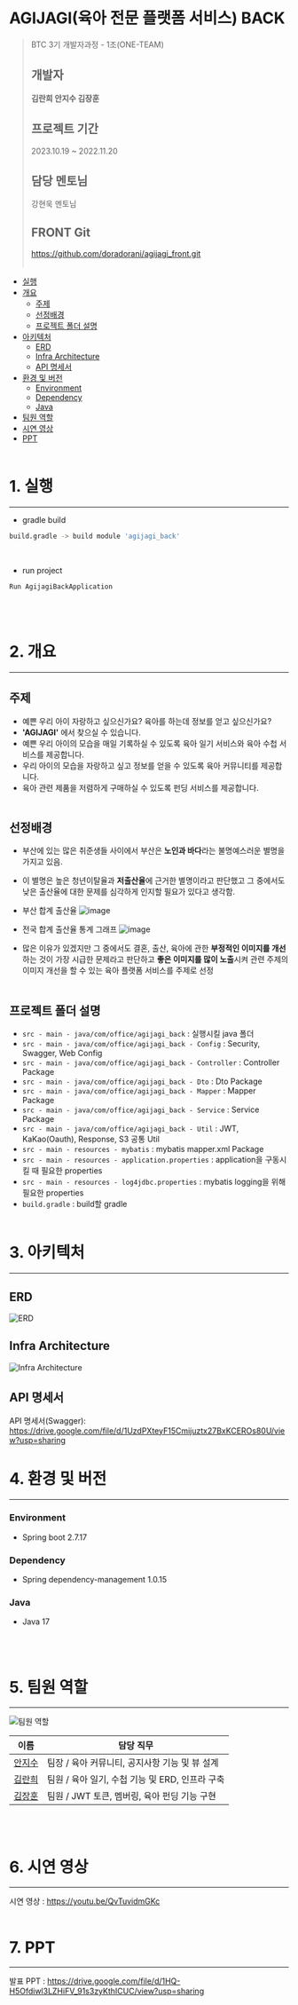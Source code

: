 # AGIJAGI(육아 전문 플랫폼 서비스) BACK

> BTC 3기 개발자과정 - 1조(ONE-TEAM)
>
> ## 개발자
>
> **김란희 안지수 김장훈**
>
> ## 프로젝트 기간
>
> 2023.10.19 ~ 2022.11.20
>
> ## 담당 멘토님
>
> 강현욱 멘토님
>
> ## FRONT Git
>
> https://github.com/doradorani/agijagi_front.git
> <br/> <br/>

-   [실행](#1-실행)
-   [개요](#2-개요)
    -   [주제](#주제)
    -   [선정배경](#선정배경)
    -   [프로젝트 폴더 설명](#프로젝트-폴더-설명)
-   [아키텍처](#3-아키텍처)
    -   [ERD](#ERD)
    -   [Infra Architecture](#Infra-Architecture)
    -   [API 명세서](#API-명세서)
-   [환경 및 버전](#4-환경-및-버전)
    -   [Environment](#environment)
    -   [Dependency](#Dependency)
    -   [Java](#Java)
-   [팀원 역할](#5.팀원-역할)
-   [시연 영상](#6.시연-영상)
-   [PPT](#7-ppt)
    <br/>
    <br/>

    

# 1. 실행

---

-   gradle build

```bash
build.gradle -> build module 'agijagi_back'
```

<br/>

- run project

```bash
Run AgijagiBackApplication 
```

<br/>

<br/>

# 2. 개요

---

## 주제

-   예쁜 우리 아이 자랑하고 싶으신가요? 육아를 하는데 정보를 얻고 싶으신가요?
-   **'AGIJAGI'** 에서 찾으실 수 있습니다.
-   예쁜 우리 아이의 모습을 매일 기록하실 수 있도록 육아 일기 서비스와 육아 수첩 서비스를 제공합니다.
-   우리 아이의 모습을 자랑하고 싶고 정보를 얻을 수 있도록 육아 커뮤니티를 제공합니다.
-   육아 관련 제품을 저렴하게 구매하실 수 있도록 펀딩 서비스를 제공합니다.
    <br/>
    <br/>

## 선정배경

-   부산에 있는 많은 취준생들 사이에서 부산은 **노인과 바다**라는 불명예스러운 별명을 가지고 있음.
-   이 별명은 높은 청년이탈율과 **저출산율**에 근거한 별명이라고 판단했고 그 중에서도 낮은 출산율에 대한 문제를 심각하게 인지할 필요가 있다고 생각함.
-   부산 합계 출산율
    ![image](https://github.com/doradorani/agijagi_front/assets/96163167/f21da0ab-332c-4dcb-880c-d628d2fa86aa)
    <br/>
-   전국 합계 출산율 통계 그래프
   ![image](https://github.com/doradorani/agijagi_front/assets/96163167/1f1eb2ae-dd06-4707-99fa-812d47616422)

-   많은 이유가 있겠지만 그 중에서도 결혼, 출산, 육아에 관한 **부정적인 이미지를 개선**하는 것이 가장 시급한 문제라고 판단하고 **좋은 이미지를 많이 노출**시켜 관련 주제의 이미지 개선을 할 수 있는 육아 플랫폼 서비스를 주제로 선정
    <br/>
    <br/>

## 프로젝트 폴더 설명

-   `src - main - java/com/office/agijagi_back` : 실행시킬 java 폴더
-   `src - main - java/com/office/agijagi_back - Config` : Security, Swagger, Web Config
-   `src - main - java/com/office/agijagi_back - Controller` : Controller Package
-   `src - main - java/com/office/agijagi_back - Dto` : Dto Package
-   `src - main - java/com/office/agijagi_back - Mapper` : Mapper Package
-   `src - main - java/com/office/agijagi_back - Service` : Service Package
-   `src - main - java/com/office/agijagi_back - Util` : JWT, KaKao(Oauth), Response, S3 공통 Util
-   `src - main - resources - mybatis` : mybatis mapper.xml Package
-   `src - main - resources - application.properties` : application을 구동시킬 때 필요한 properties
-   `src - main - resources - log4jdbc.properties` : mybatis logging을 위해 필요한 properties
-   `build.gradle` : build할 gradle
    <br/>
    <br/>

# 3. 아키텍처

---

## ERD

![ERD](https://github.com/doradorani/agijagi_front/assets/96163167/f2266768-f285-4127-83e2-6494c8c0ebc5)

## Infra Architecture

![Infra Architecture](https://github.com/doradorani/agijagi_front/assets/96163167/ca677417-b760-4b9c-8c86-6e371426a9c0)

## API 명세서

API 명세서(Swagger): https://drive.google.com/file/d/1UzdPXteyF15Cmijuztx27BxKCEROs80U/view?usp=sharing

# 4. 환경 및 버전

---

### Environment

-   Spring boot 2.7.17

### Dependency

-   Spring dependency-management 1.0.15

### Java

-   Java 17

<br/>
<br/>

# 5. 팀원 역할

---

![팀원 역할](https://github.com/doradorani/agijagi_front/assets/96163167/fd8b20eb-7f5c-44c6-a879-16bbd7a9e868)

| 이름                                    | 담당 직무                                      |
| --------------------------------------- | ---------------------------------------------- |
| [안지수](https://github.com/jisooAhn)   | 팀장 / 육아 커뮤니티, 공지사항 기능 및 뷰 설계   |
| [김란희](https://github.com/doradorani) | 팀원 / 육아 일기, 수첩 기능 및  ERD, 인프라 구축 |
| [김장훈](https://github.com/jangdebug)  | 팀원 / JWT 토큰, 멤버링, 육아 펀딩 기능 구현     |

<br/>
<br/>

# 6. 시연 영상

---

시연 영상 : https://youtu.be/QvTuvidmGKc
<br/>
<br/>

# 7. PPT

---

발표 PPT : https://drive.google.com/file/d/1HQ-H5Ofdiwl3LZHiFV_91s3zyKthICUC/view?usp=sharing
